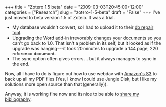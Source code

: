+++
title = "Zotero 1.5 beta"
date = "2009-03-03T20:45:00+12:00"
categories = ["Research"]
slug = "zotero-1-5-beta"
draft = "False"
+++
I've just moved to beta version 1.5 of Zotero. It was a trial.

- My database wouldn't convert, so I had to upload it to
  their [db repair tool](https://www.zotero.org/utils/dbfix/).
- Upgrading the Word add-in irrevocably changes your documents so
you can't go back to 1.0. That isn't a problem in its self, but it
looked as if the upgrade was hanging---it took 20 minutes to upgrade a
144 page, 220 reference document.
- The sync option often gives errors ... but it always manages to sync in the end.

Now, all I have to do is figure out how to use webdav with [Amazon's
S3](http://aws.amazon.com/s3/) to back up all my
PDF files (Yes, I know I could use Jungle
Disk, but I like my solutions more open source than that
(generally)).

Anyway, it is working fine now and its nice to be able to [share my
bibliography](http://www.zotero.org/petersmith/3276/items).

